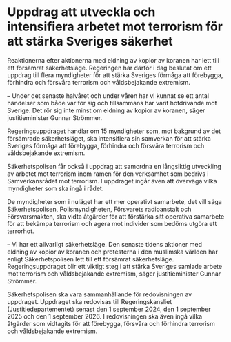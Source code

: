 # Uppdrag att utveckla och intensifiera arbetet mot terrorism för att stärka Sveriges säkerhet

Reaktionerna efter aktionerna med eldning av kopior av koranen har lett till ett försämrat säkerhetsläge. Regeringen har därför i dag beslutat om ett uppdrag till flera myndigheter för att stärka Sveriges förmåga att förebygga, förhindra och försvåra terrorism och våldsbejakande extremism.

– Under det senaste halvåret och under våren har vi kunnat se ett antal händelser som både var för sig och tillsammans har varit hotdrivande mot Sverige. Det rör sig inte minst om eldning av kopior av koranen, säger justitieminister Gunnar Strömmer.

Regeringsuppdraget handlar om 15 myndigheter som, mot bakgrund av det försämrade säkerhetsläget, ska intensifiera sin samverkan för att stärka Sveriges förmåga att förebygga, förhindra och försvåra terrorism och våldsbejakande extremism.

Säkerhetspolisen får också i uppdrag att samordna en långsiktig utveckling av arbetet mot terrorism inom ramen för den verksamhet som bedrivs i Samverkansrådet mot terrorism. I uppdraget ingår även att överväga vilka myndigheter som ska ingå i rådet.

De myndigheter som i nuläget har ett mer operativt samarbete, det vill säga Säkerhetspolisen, Polismyndigheten, Försvarets radioanstalt och Försvarsmakten, ska vidta åtgärder för att förstärka sitt operativa samarbete för att bekämpa terrorism och agera mot individer som bedöms utgöra ett terrorhot.

– Vi har ett allvarligt säkerhetsläge. Den senaste tidens aktioner med eldning av kopior av koranen och protesterna i den muslimska världen har enligt Säkerhetspolisen lett till ett försämrat säkerhetsläge. Regeringsuppdraget blir ett viktigt steg i att stärka Sveriges samlade arbete mot terrorism och våldsbejakande extremism, säger justitieminister Gunnar Strömmer.

Säkerhetspolisen ska vara sammanhållande för redovisningen av uppdraget. Uppdraget ska redovisas till Regeringskansliet (Justitiedepartementet) senast den 1 september 2024, den 1 september 2025 och den 1 september 2026. I redovisningen ska även ingå vilka åtgärder som vidtagits för att förebygga, försvåra och förhindra terrorism och våldsbejakande extremism.
